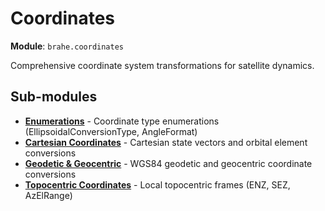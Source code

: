 # Coordinates

**Module**: `brahe.coordinates`

Comprehensive coordinate system transformations for satellite dynamics.

## Sub-modules

- **[Enumerations](enums.md)** - Coordinate type enumerations (EllipsoidalConversionType, AngleFormat)
- **[Cartesian Coordinates](cartesian.md)** - Cartesian state vectors and orbital element conversions
- **[Geodetic & Geocentric](geodetic.md)** - WGS84 geodetic and geocentric coordinate conversions
- **[Topocentric Coordinates](topocentric.md)** - Local topocentric frames (ENZ, SEZ, AzElRange)
